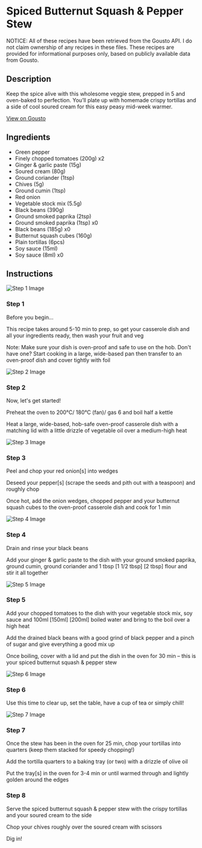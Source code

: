 # Spiced Butternut Squash & Pepper Stew

NOTICE: All of these recipes have been retrieved from the Gousto API. I do not claim ownership of any recipes in these files. These recipes are provided for informational purposes only, based on publicly available data from Gousto.

## Description

Keep the spice alive with this wholesome veggie stew, prepped in 5 and oven-baked to perfection. You’ll plate up with homemade crispy tortillas and a side of cool soured cream for this easy peasy mid-week warmer.

[View on Gousto](https://www.gousto.co.uk/recipes/cookbook/spiced-squash-red-pepper-stew-with-crispy-tortillas)

## Ingredients

- Green pepper
- Finely chopped tomatoes (200g) x2
- Ginger & garlic paste (15g)
- Soured cream (80g)
- Ground coriander (1tsp)
- Chives (5g)
- Ground cumin (1tsp)
- Red onion
- Vegetable stock mix (5.5g)
- Black beans (390g)
- Ground smoked paprika (2tsp)
- Ground smoked paprika (1tsp) x0
- Black beans (185g) x0
- Butternut squash cubes (160g)
- Plain tortillas (6pcs)
- Soy sauce (15ml)
- Soy sauce (8ml) x0

## Instructions

![Step 1 Image](https://production-media.gousto.co.uk/cms/recipe-step-image/Admin10mm-Step-1-4-1671534070733-x200.jpg)

### Step 1

Before you begin...

This recipe takes around 5-10 min to prep, so get your casserole dish and all your ingredients ready, then wash your fruit and veg

Note: Make sure your dish is oven-proof and safe to use on the hob. Don't have one? Start cooking in a large, wide-based pan then transfer to an oven-proof dish and cover tightly with foil

![Step 2 Image](https://production-media.gousto.co.uk/cms/recipe-step-image/Step-2-copy-1671534106009-x200.jpg)

### Step 2

Now, let's get started!

Preheat the oven to 200°C/ 180°C (fan)/ gas 6 and boil half a kettle

Heat a large, wide-based, hob-safe oven-proof casserole dish with a matching lid with a little drizzle of vegetable oil over a medium-high heat

![Step 3 Image](https://production-media.gousto.co.uk/cms/recipe-step-image/Step-3-copy-1671534118026-x200.jpg)

### Step 3

Peel and chop your red onion[s] into wedges

Deseed your pepper[s] (scrape the seeds and pith out with a teaspoon) and roughly chop

Once hot, add the onion wedges, chopped pepper and your butternut squash cubes to the oven-proof casserole dish and cook for 1 min

![Step 4 Image](https://production-media.gousto.co.uk/cms/recipe-step-image/Step-4-copy-1671534130319-x200.jpg)

### Step 4

Drain and rinse your black beans

Add your ginger & garlic paste to the dish with your ground smoked paprika, ground cumin, ground coriander and 1 tbsp <span class="text-purple">[1 1/2 tbsp]</span> <span class="text-danger">[2 tbsp] </span>flour and stir it all together

![Step 5 Image](https://production-media.gousto.co.uk/cms/recipe-step-image/Step-5-copy-1671534135255-x200.jpg)

### Step 5

Add your chopped tomatoes to the dish with your vegetable stock mix, soy sauce and 100ml <span class="text-purple">[150ml]</span><span class="text-danger"> [200ml]</span> boiled water and bring to the boil over a high heat

Add the drained black beans with a good grind of black pepper and a pinch of sugar and give everything a good mix up

Once boiling, cover with a lid and put the dish in the oven for 30 min – this is your spiced butternut squash & pepper stew

![Step 6 Image](https://production-media.gousto.co.uk/cms/recipe-step-image/Step-6-copy-1671534151383-x200.jpg)

### Step 6

Use this time to clear up, set the table, have a cup of tea or simply chill!

![Step 7 Image](https://production-media.gousto.co.uk/cms/recipe-step-image/Step-7-copy-1671534164017-x200.jpg)

### Step 7

Once the stew has been in the oven for 25 min, chop your tortillas into quarters (keep them stacked for speedy chopping!)

Add the tortilla quarters to a baking tray (or two) with a drizzle of olive oil

Put the tray[s]<span class="text-danger"> </span>in the oven for 3-4 min or until warmed through and lightly golden around the edges

### Step 8

Serve the spiced butternut squash & pepper stew with the crispy tortillas and your soured cream to the side

Chop your chives roughly over the soured cream with scissors

Dig in!


